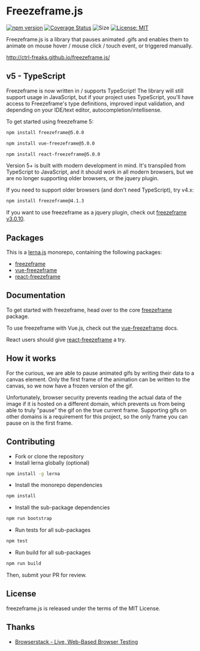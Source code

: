 # Freezeframe.js

[![npm version](https://badge.fury.io/js/freezeframe.svg)](https://badge.fury.io/js/freezeframe)
[![Coverage Status](https://coveralls.io/repos/github/ctrl-freaks/freezeframe.js/badge.svg?branch=master)](https://coveralls.io/github/ctrl-freaks/freezeframe.js?branch=master)
![Size](https://img.shields.io/github/size/ctrl-freaks/freezeframe.js/packages/freezeframe/dist/freezeframe.min.js.svg)
[![License: MIT](https://img.shields.io/badge/License-MIT-blue.svg)](https://opensource.org/licenses/MIT)

Freezeframe.js is a library that pauses animated .gifs and enables them to
animate on mouse hover / mouse click / touch event, or triggered manually.

http://ctrl-freaks.github.io/freezeframe.js/

## v5 - TypeScript

Freezeframe is now written in / supports TypeScript! The library will still support usage in JavaScript, but if your project uses TypeScript, you'll have access to Freezeframe's type definitions, improved input validation, and depending on your IDE/text editor, autocompletion/intellisense.

To get started using freezeframe 5:

```sh
npm install freezeframe@5.0.0
```

```sh
npm install vue-freezeframe@5.0.0
```

```sh
npm install react-freezeframe@5.0.0
```

Version 5+ is built with modern development in mind. It's transpiled from TypeScript to JavaScript, and it should
work in all modern browsers, but we are no longer supporting older browsers, or the jquery plugin.

If you need to support older browsers (and don't need TypeScript), try v4.x:

```sh
npm install freezeframe@4.1.3
```

If you want to use freezeframe as a jquery plugin, check out
[freezeframe v3.0.10](https://github.com/ctrl-freaks/freezeframe.js/tree/archived/3.0.10).

## Packages

This is a [lerna.js](https://lerna.js.org/) monorepo, containing the following packages:

- [freezeframe](./packages/freezeframe)
- [vue-freezeframe](./packages/vue-freezeframe)
- [react-freezeframe](./packages/react-freezeframe)

## Documentation

To get started with freezeframe, head over to the core [freezeframe](./packages/freezeframe) package.

To use freezeframe with Vue.js, check out the [vue-freezeframe](./packages/vue-freezeframe) docs.

React users should give [react-freezeframe](./packages/react-freezeframe) a try.

## How it works

For the curious, we are able to pause animated gifs by writing their data to a canvas element. Only the first frame of the animation can be written to the canvas, so we now have a frozen version of the gif.

Unfortunately, browser security prevents reading the actual data of the image if it is hosted on a different domain, which prevents us from being able to truly "pause" the gif on the true current frame. Supporting gifs on other domains is a requirement for this project, so the only frame you can pause on is the first frame.

## Contributing

- Fork or clone the repository
- Install lerna globally (optional)

```bash
npm install -g lerna
```

- Install the monorepo dependencies

```bash
npm install
```

- Install the sub-package dependencies

```bash
npm run bootstrap
```

- Run tests for all sub-packages

```bash
npm test
```

- Run build for all sub-packages

```bash
npm run build
```

Then, submit your PR for review.

## License

freezeframe.js is released under the terms of the MIT License.

## Thanks

- [Browserstack - Live, Web-Based Browser Testing](https://www.browserstack.com/)
